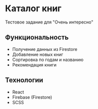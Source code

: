 # Каталог книг

Тестовое задание для "Очень интересно"

## Функциональность

- Получение данных из Firestore
- Добавление новых книг
- Сортировка по годам и названию
- Рекомендация книги

## Технологии

- React
- Firebase (Firestore)
- SCSS
